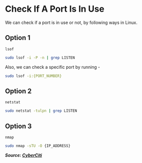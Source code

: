 # Check If A Port Is In Use

We can check if a port is in use or not, by following ways in Linux.

## Option 1

`lsof`

```bash
sudo lsof -i -P -n | grep LISTEN
```

Also, we can check a specific port by running -

```bash
sudo lsof -i:{PORT_NUMBER}
```

## Option 2

`netstat`

```bash
sudo netstat -tulpn | grep LISTEN
```

## Option 3

`nmap`

```bash
sudo nmap -sTU -O {IP_ADDRESS}
```

**_Source: [CyberCiti](https://www.cyberciti.biz/faq/unix-linux-check-if-port-is-in-use-command/)_**
